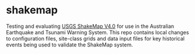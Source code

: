 # shakemap

Testing and evaluating [USGS ShakeMap V4.0](https://usgs.github.io/shakemap/manual4_0/title_page.html) for use in the Australian Earthquake and Tsunami Warning System.  This repo contains local changes to configuration files, site-class grids and data input files for key historical events being used to validate the ShakeMap system.
